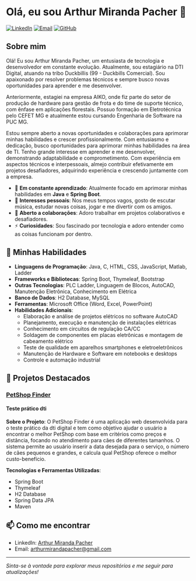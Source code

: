 # Olá, eu sou Arthur Miranda Pacher 👋

[![LinkedIn](https://img.shields.io/badge/-LinkedIn-blue?style=flat&logo=Linkedin&logoColor=white)](https://www.linkedin.com/in/arthur-miranda-pacher-247b0725b/)
[![Email](https://img.shields.io/badge/-Email-red?style=flat&logo=Gmail&logoColor=white)](mailto:arthurmirandapacher@gmail.com)
[![GitHub](https://img.shields.io/github/followers/art1544?label=Follow&style=social)](https://github.com/art1544)

## Sobre mim

Olá! Eu sou Arthur Miranda Pacher, um entusiasta de tecnologia e desenvolvedor em constante evolução. Atualmente, sou estagiário na DTI Digital, atuando na tribo Duckbillis (99 - Duckbills Comercial). Sou apaixonado por resolver problemas técnicos e sempre busco novas oportunidades para aprender e me desenvolver.

Anteriormente, estagiei na empresa AIKO, onde fiz parte do setor de produção de hardware para gestão de frota e do time de suporte técnico, com ênfase em aplicações florestais. Possuo formação em Eletrotécnica pelo CEFET MG e atualmente estou cursando Engenharia de Software na PUC MG.

Estou sempre aberto a novas oportunidades e colaborações para aprimorar minhas habilidades e crescer profissionalmente. Com entusiasmo e dedicação, busco oportunidades para aprimorar minhas habilidades na área de TI. Tenho grande interesse em aprender e me desenvolver, demonstrando adaptabilidade e comprometimento. Com experiência em aspectos técnicos e interpessoais, almejo contribuir efetivamente em projetos desafiadores, adquirindo experiência e crescendo juntamente com a empresa.

- 🌱 **Em constante aprendizado**: Atualmente focado em aprimorar minhas habilidades em **Java** e **Spring Boot**.
- 🎵 **Interesses pessoais**: Nos meus tempos vagos, gosto de escutar música, estudar novas coisas, jogar e me divertir com os amigos.
- 👯 **Aberto a colaborações**: Adoro trabalhar em projetos colaborativos e desafiadores.
- ⚡ **Curiosidades**: Sou fascinado por tecnologia e adoro entender como as coisas funcionam por dentro.

## 🚀 Minhas Habilidades

- **Linguagens de Programação**: Java, C, HTML, CSS, JavaScript, Matlab, Ladder
- **Frameworks e Bibliotecas**: Spring Boot, Thymeleaf, Bootstrap
- **Outras Tecnologias**: PLC Ladder, Linguagem de Blocos, AutoCAD, Manutenção Eletrônica, Conhecimento em Elétrica
- **Banco de Dados**: H2 Database, MySQL
- **Ferramentas**: Microsoft Office (Word, Excel, PowerPoint)
- **Habilidades Adicionais**: 
  - Elaboração e análise de projetos elétricos no software AutoCAD
  - Planejamento, execução e manutenção de instalações elétricas
  - Conhecimento em circuitos de regulação CA/CC
  - Soldagem de componentes em placas eletrônicas e montagem de cabeamento elétrico
  - Teste de qualidade em aparelhos smartphones e eletroeletrônicos
  - Manutenção de Hardware e Software em notebooks e desktops
  - Controle e automação industrial

## 🌟 Projetos Destacados

### [PetShop Finder](https://github.com/art1544/PetshopFinder.git)
#### Teste prático dti

**Sobre o Projeto**:
O PetShop Finder é uma aplicação web desenvolvida para o teste prático da dti digital e tem como objetivo ajudar o usuário a encontrar o melhor PetShop com base em critérios como preços e distância, focando no atendimento para cães de diferentes tamanhos. O sistema permite ao usuário inserir a data desejada para o serviço, o número de cães pequenos e grandes, e calcula qual PetShop oferece o melhor custo-benefício.

**Tecnologias e Ferramentas Utilizadas**:
- Spring Boot
- Thymeleaf
- H2 Database
- Spring Data JPA
- Maven

## 📫 Como me encontrar

- LinkedIn: [Arthur Miranda Pacher](https://www.linkedin.com/in/arthur-miranda-pacher-247b0725b/)
- Email: [arthurmirandapacher@gmail.com](mailto:arthurmirandapacher@gmail.com)

---

_Sinta-se à vontade para explorar meus repositórios e me seguir para atualizações!_
